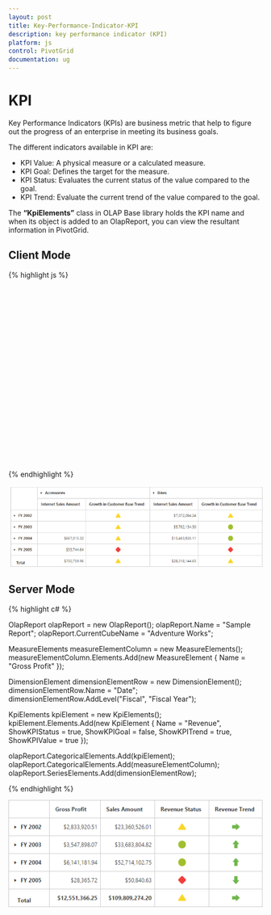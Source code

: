 ```yaml
---
layout: post
title: Key-Performance-Indicator-KPI
description: key performance indicator (KPI)
platform: js
control: PivotGrid
documentation: ug
---
```


# KPI

Key Performance Indicators (KPIs) are business metric that help to figure out the progress of an enterprise in meeting its business goals.

The different indicators available in KPI are:

* KPI Value: A physical measure or a calculated measure.
* KPI Goal: Defines the target for the measure.
* KPI Status: Evaluates the current status of the value compared to the goal.
* KPI Trend: Evaluate the current trend of the value compared to the goal.

The **“KpiElements”** class in OLAP Base library holds the KPI name and when its object is added to an OlapReport, you can view the resultant information in PivotGrid.

## Client Mode

{% highlight js %}

<!--Create a tag which acts as a container for PivotGrid-->
 <div id="PivotGrid1" style="height: 350px; width: 100%; overflow: auto"></div>
 
<script type="text/javascript">
    $(function() {
        $("#PivotGrid1").ejPivotGrid({
            dataSource: {
                data: "http://bi.syncfusion.com/olap/msmdpump.dll",
                catalog: "Adventure Works DW 2008 SE",
                cube: "Adventure Works",
                rows: [{
                    fieldName: "[Date].[Fiscal]"
                }, ],
                columns: [{
                    fieldName: "[Product].[Product Categories]"
                }],
                values: [{
                    measures: [{
                        fieldName: "[Measures].[Internet Sales Amount]"
                    }, {
                        fieldName: "[Measures].[Growth in Customer Base Trend]"
                    }],
                    axis: ej.olap.AxisName.Column
                }]
            }
        });
    });
</script>

{% endhighlight %}


![](KPI_images/ClientSideKPI.png)

## Server Mode

{% highlight c# %}

OlapReport olapReport = new OlapReport();
olapReport.Name = "Sample Report";
olapReport.CurrentCubeName = "Adventure Works";

MeasureElements measureElementColumn = new MeasureElements();
measureElementColumn.Elements.Add(new MeasureElement {
    Name = "Gross Profit"
});

DimensionElement dimensionElementRow = new DimensionElement();
dimensionElementRow.Name = "Date";
dimensionElementRow.AddLevel("Fiscal", "Fiscal Year");

KpiElements kpiElement = new KpiElements();
kpiElement.Elements.Add(new KpiElement {
    Name = "Revenue", ShowKPIStatus = true, ShowKPIGoal = false, ShowKPITrend = true, ShowKPIValue = true
});

olapReport.CategoricalElements.Add(kpiElement);
olapReport.CategoricalElements.Add(measureElementColumn);
olapReport.SeriesElements.Add(dimensionElementRow);

{% endhighlight %}

![](KPI_images/kpi.png)

